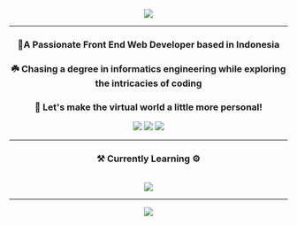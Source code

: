  <div align="center">
 <img src="https://readme-typing-svg.herokuapp.com/?font=Poppins&size=35&center=true&vCenter=true&width=500&height=70&duration=5500&lines=Hi+There!+👋;+I'm+Rakha+Djauhari;+Tech+Enthusiast+🧑🏻‍💻;"/>
</div>

<hr>

<h3 align="center">🔖A Passionate Front End Web Developer based in Indonesia</h3>

<div align="center">
<h3>☘️ Chasing a degree in informatics engineering while exploring the intricacies of coding</h3>
</div>

<div align="center">
<h3>🚀 Let's make the virtual world a little more personal!</h3>
 
<a href="mailto:rakha2728@gmail.com"><img src="https://img.shields.io/badge/Gmail-333333?style=for-the-badge&logo=gmail&logoColor=red"/></a>
<a href="https://www.linkedin.com/in/muhammad-rakha-djauhari/"><img src="https://img.shields.io/badge/LinkedIn-0A66C2?style=for-the-badge&logo=linkedin&logoColor=white"/></a>
<a href="https://www.instagram.com/avergons"/><img src="https://img.shields.io/badge/Instagram-E4405F?style=for-the-badge&logo=instagram&logoColor=white"/></a>
</div>

 <hr/>

<h3 align="center"><b>⚒️ Currently Learning ⚙️</b></h3>
<br/>
<div align="center">
 <img src="https://skillicons.dev/icons?i=html,css,bootstrap,javascript,python,react,nodejs,vuejs,express,mysql,mongodb" />
</div>

<hr/>

<div align="center">
 <a href="https://github.com/piyushsuthar/github-readme-quotes">
 <img src="https://quotes-github-readme.vercel.app/api?type=horizontal&theme=catppuccino_frappe&border=true&quote=Be%20patient,%20Everything%20has%20its%20process%20&author=Me">
  </a>
</div>

